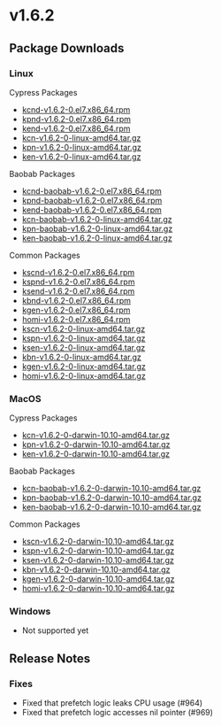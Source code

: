 # v1.6.2

## Package Downloads <a href="#package-downloads" id="package-downloads"></a>

### Linux <a href="#linux" id="linux"></a>

Cypress Packages

* [kcnd-v1.6.2-0.el7.x86\_64.rpm](https://packages.klaytn.net/klaytn/v1.6.2/kcnd-v1.6.2-0.el7.x86\_64.rpm)
* [kpnd-v1.6.2-0.el7.x86\_64.rpm](https://packages.klaytn.net/klaytn/v1.6.2/kpnd-v1.6.2-0.el7.x86\_64.rpm)
* [kend-v1.6.2-0.el7.x86\_64.rpm](https://packages.klaytn.net/klaytn/v1.6.2/kend-v1.6.2-0.el7.x86\_64.rpm)
* [kcn-v1.6.2-0-linux-amd64.tar.gz](https://packages.klaytn.net/klaytn/v1.6.2/kcn-v1.6.2-0-linux-amd64.tar.gz)
* [kpn-v1.6.2-0-linux-amd64.tar.gz](https://packages.klaytn.net/klaytn/v1.6.2/kpn-v1.6.2-0-linux-amd64.tar.gz)
* [ken-v1.6.2-0-linux-amd64.tar.gz](https://packages.klaytn.net/klaytn/v1.6.2/ken-v1.6.2-0-linux-amd64.tar.gz)

Baobab Packages

* [kcnd-baobab-v1.6.2-0.el7.x86\_64.rpm](https://packages.klaytn.net/klaytn/v1.6.2/kcnd-baobab-v1.6.2-0.el7.x86\_64.rpm)
* [kpnd-baobab-v1.6.2-0.el7.x86\_64.rpm](https://packages.klaytn.net/klaytn/v1.6.2/kpnd-baobab-v1.6.2-0.el7.x86\_64.rpm)
* [kend-baobab-v1.6.2-0.el7.x86\_64.rpm](https://packages.klaytn.net/klaytn/v1.6.2/kend-baobab-v1.6.2-0.el7.x86\_64.rpm)
* [kcn-baobab-v1.6.2-0-linux-amd64.tar.gz](https://packages.klaytn.net/klaytn/v1.6.2/kcn-baobab-v1.6.2-0-linux-amd64.tar.gz)
* [kpn-baobab-v1.6.2-0-linux-amd64.tar.gz](https://packages.klaytn.net/klaytn/v1.6.2/kpn-baobab-v1.6.2-0-linux-amd64.tar.gz)
* [ken-baobab-v1.6.2-0-linux-amd64.tar.gz](https://packages.klaytn.net/klaytn/v1.6.2/ken-baobab-v1.6.2-0-linux-amd64.tar.gz)

Common Packages

* [kscnd-v1.6.2-0.el7.x86\_64.rpm](https://packages.klaytn.net/klaytn/v1.6.2/kscnd-v1.6.2-0.el7.x86\_64.rpm)
* [kspnd-v1.6.2-0.el7.x86\_64.rpm](https://packages.klaytn.net/klaytn/v1.6.2/kspnd-v1.6.2-0.el7.x86\_64.rpm)
* [ksend-v1.6.2-0.el7.x86\_64.rpm](https://packages.klaytn.net/klaytn/v1.6.2/ksend-v1.6.2-0.el7.x86\_64.rpm)
* [kbnd-v1.6.2-0.el7.x86\_64.rpm](https://packages.klaytn.net/klaytn/v1.6.2/kbnd-v1.6.2-0.el7.x86\_64.rpm)
* [kgen-v1.6.2-0.el7.x86\_64.rpm](https://packages.klaytn.net/klaytn/v1.6.2/kgen-v1.6.2-0.el7.x86\_64.rpm)
* [homi-v1.6.2-0.el7.x86\_64.rpm](https://packages.klaytn.net/klaytn/v1.6.2/homi-v1.6.2-0.el7.x86\_64.rpm)
* [kscn-v1.6.2-0-linux-amd64.tar.gz](https://packages.klaytn.net/klaytn/v1.6.2/kscn-v1.6.2-0-linux-amd64.tar.gz)
* [kspn-v1.6.2-0-linux-amd64.tar.gz](https://packages.klaytn.net/klaytn/v1.6.2/kspn-v1.6.2-0-linux-amd64.tar.gz)
* [ksen-v1.6.2-0-linux-amd64.tar.gz](https://packages.klaytn.net/klaytn/v1.6.2/ksen-v1.6.2-0-linux-amd64.tar.gz)
* [kbn-v1.6.2-0-linux-amd64.tar.gz](https://packages.klaytn.net/klaytn/v1.6.2/kbn-v1.6.2-0-linux-amd64.tar.gz)
* [kgen-v1.6.2-0-linux-amd64.tar.gz](https://packages.klaytn.net/klaytn/v1.6.2/kgen-v1.6.2-0-linux-amd64.tar.gz)
* [homi-v1.6.2-0-linux-amd64.tar.gz](https://packages.klaytn.net/klaytn/v1.6.2/homi-v1.6.2-0-linux-amd64.tar.gz)

### MacOS <a href="#macos" id="macos"></a>

Cypress Packages

* [kcn-v1.6.2-0-darwin-10.10-amd64.tar.gz](https://packages.klaytn.net/klaytn/v1.6.2/kcn-v1.6.2-0-darwin-10.10-amd64.tar.gz)
* [kpn-v1.6.2-0-darwin-10.10-amd64.tar.gz](https://packages.klaytn.net/klaytn/v1.6.2/kpn-v1.6.2-0-darwin-10.10-amd64.tar.gz)
* [ken-v1.6.2-0-darwin-10.10-amd64.tar.gz](https://packages.klaytn.net/klaytn/v1.6.2/ken-v1.6.2-0-darwin-10.10-amd64.tar.gz)

Baobab Packages

* [kcn-baobab-v1.6.2-0-darwin-10.10-amd64.tar.gz](https://packages.klaytn.net/klaytn/v1.6.2/kcn-baobab-v1.6.2-0-darwin-10.10-amd64.tar.gz)
* [kpn-baobab-v1.6.2-0-darwin-10.10-amd64.tar.gz](https://packages.klaytn.net/klaytn/v1.6.2/kpn-baobab-v1.6.2-0-darwin-10.10-amd64.tar.gz)
* [ken-baobab-v1.6.2-0-darwin-10.10-amd64.tar.gz](https://packages.klaytn.net/klaytn/v1.6.2/ken-baobab-v1.6.2-0-darwin-10.10-amd64.tar.gz)

Common Packages

* [kscn-v1.6.2-0-darwin-10.10-amd64.tar.gz](https://packages.klaytn.net/klaytn/v1.6.2/kscn-v1.6.2-0-darwin-10.10-amd64.tar.gz)
* [kspn-v1.6.2-0-darwin-10.10-amd64.tar.gz](https://packages.klaytn.net/klaytn/v1.6.2/kspn-v1.6.2-0-darwin-10.10-amd64.tar.gz)
* [ksen-v1.6.2-0-darwin-10.10-amd64.tar.gz](https://packages.klaytn.net/klaytn/v1.6.2/ksen-v1.6.2-0-darwin-10.10-amd64.tar.gz)
* [kbn-v1.6.2-0-darwin-10.10-amd64.tar.gz](https://packages.klaytn.net/klaytn/v1.6.2/kbn-v1.6.2-0-darwin-10.10-amd64.tar.gz)
* [kgen-v1.6.2-0-darwin-10.10-amd64.tar.gz](https://packages.klaytn.net/klaytn/v1.6.2/kgen-v1.6.2-0-darwin-10.10-amd64.tar.gz)
* [homi-v1.6.2-0-darwin-10.10-amd64.tar.gz](https://packages.klaytn.net/klaytn/v1.6.2/homi-v1.6.2-0-darwin-10.10-amd64.tar.gz)

### Windows <a href="#windows" id="windows"></a>

* Not supported yet

## Release Notes <a href="#release-notes" id="release-notes"></a>

### Fixes

* Fixed that prefetch logic leaks CPU usage (#964)
* Fixed that prefetch logic accesses nil pointer (#969)
